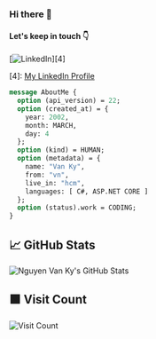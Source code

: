 ### Hi there 👋

#### Let's keep in touch 👇

[![LinkedIn][3]][4]

[3]:  https://img.shields.io/badge/LinkedIn-0077B5?style=for-the-badge&logo=linkedin&logoColor=white
[4]:  <a href="https://www.linkedin.com/in/nguynvanky" target="_blank" rel="noopener noreferrer">My LinkedIn Profile</a>

```proto
message AboutMe {
  option (api_version) = 22;
  option (created_at) = {
    year: 2002,
    month: MARCH,
    day: 4
  };
  option (kind) = HUMAN;
  option (metadata) = {
    name: "Van Ky",
    from: "vn",
    live_in: "hcm",
    languages: [ C#, ASP.NET CORE ]
  };
  option (status).work = CODING;
}
```
## 📈 GitHub Stats

![Nguyen Van Ky's GitHub Stats](https://github-readme-stats.vercel.app/api?username=nguynvanky)

## 🟩  Visit Count
![Visit Count](https://profile-counter.glitch.me/nguynvanky/count.svg)
